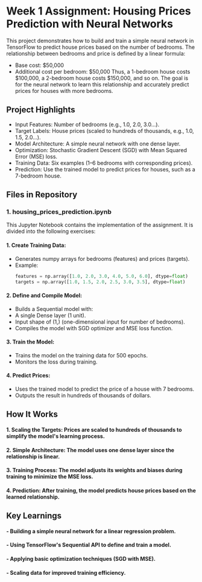 # Week 1 Assignment: Housing Prices Prediction with Neural Networks
This project demonstrates how to build and train a simple neural network in TensorFlow to predict house prices based on the number of bedrooms. The relationship between bedrooms and price is defined by a linear formula:

- Base cost: $50,000
- Additional cost per bedroom: $50,000
Thus, a 1-bedroom house costs $100,000, a 2-bedroom house costs $150,000, and so on. The goal is for the neural network to learn this relationship and accurately predict prices for houses with more bedrooms.

## Project Highlights
- Input Features: Number of bedrooms (e.g., 1.0, 2.0, 3.0...).
- Target Labels: House prices (scaled to hundreds of thousands, e.g., 1.0, 1.5, 2.0...).
- Model Architecture: A simple neural network with one dense layer.
- Optimization: Stochastic Gradient Descent (SGD) with Mean Squared Error (MSE) loss.
- Training Data: Six examples (1–6 bedrooms with corresponding prices).
- Prediction: Use the trained model to predict prices for houses, such as a 7-bedroom house.
 
## Files in Repository
### 1. housing_prices_prediction.ipynb
This Jupyter Notebook contains the implementation of the assignment. It is divided into the following exercises:
 #### 1. Create Training Data:
  - Generates numpy arrays for bedrooms (features) and prices (targets).
  - Example:
    ```python
    features = np.array([1.0, 2.0, 3.0, 4.0, 5.0, 6.0], dtype=float)
    targets = np.array([1.0, 1.5, 2.0, 2.5, 3.0, 3.5], dtype=float)
    ```
 #### 2. Define and Compile Model:
  - Builds a Sequential model with:
   - A single Dense layer (1 unit).
   - Input shape of (1,) (one-dimensional input for number of bedrooms).
  - Compiles the model with SGD optimizer and MSE loss function.
 #### 3. Train the Model:
 - Trains the model on the training data for 500 epochs.
 - Monitors the loss during training.
 #### 4. Predict Prices:
 - Uses the trained model to predict the price of a house with 7 bedrooms.
 - Outputs the result in hundreds of thousands of dollars.

## How It Works
#### 1. Scaling the Targets: Prices are scaled to hundreds of thousands to simplify the model's learning process.
#### 2. Simple Architecture: The model uses one dense layer since the relationship is linear.
#### 3. Training Process: The model adjusts its weights and biases during training to minimize the MSE loss.
#### 4. Prediction: After training, the model predicts house prices based on the learned relationship.

## Key Learnings
#### - Building a simple neural network for a linear regression problem.
#### - Using TensorFlow's Sequential API to define and train a model.
#### - Applying basic optimization techniques (SGD with MSE).
#### - Scaling data for improved training efficiency.
